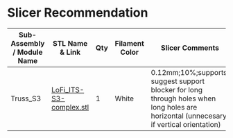 # Slicer Recommendation 

|  **Sub-Assembly / Module Name** | **STL Name & Link** | **Qty** | **Filament Color** | **Slicer Comments** | **Approx Print Time [h:mm]** | **Approx Filament Used [g]** | **Approx Filament Used [m]** |
| ---- | --- | --- | --- | --- | --- | --- | --- |
| Truss_S3 | [LoFi_ITS-S3-complex.stl](https://github.com/ISS-Mimic/Mimic/blob/main/3D_Printing/Truss_S3/LoFi_ITS-S3-complex.stl) | 1 | White | 0.12mm;10%;supports; suggest support blocker for long through holes when long holes are horizontal (unnecesary if vertical orientation)| 4:30+ | 9.8+ | 29.2+ |
